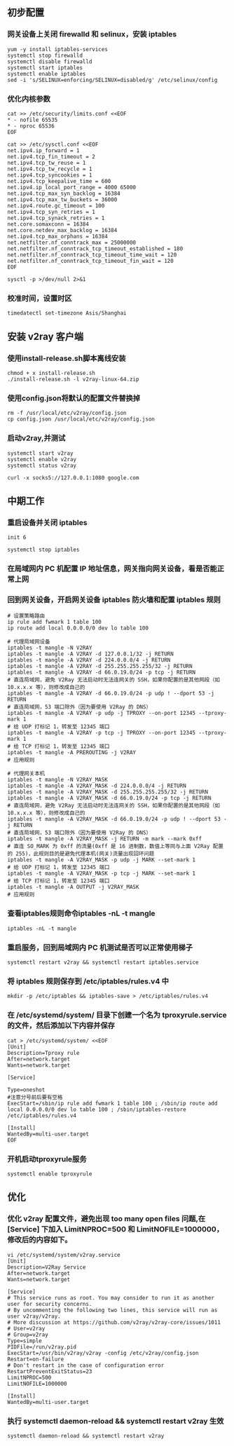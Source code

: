 ## 初步配置
### 网关设备上关闭 firewalld 和 selinux，安装 iptables
```shell script
yum -y install iptables-services
systemctl stop firewalld 
systemctl disable firewalld 
systemctl start iptables 
systemctl enable iptables
sed -i 's/SELINUX=enforcing/SELINUX=disabled/g' /etc/selinux/config
```
### 优化内核参数
```shell script
cat >> /etc/security/limits.conf <<EOF
* - nofile 65535
* - nproc 65536
EOF

cat >> /etc/sysctl.conf <<EOF
net.ipv4.ip_forward = 1
net.ipv4.tcp_fin_timeout = 2
net.ipv4.tcp_tw_reuse = 1
net.ipv4.tcp_tw_recycle = 1
net.ipv4.tcp_syncookies = 1
net.ipv4.tcp_keepalive_time = 600
net.ipv4.ip_local_port_range = 4000 65000
net.ipv4.tcp_max_syn_backlog = 16384
net.ipv4.tcp_max_tw_buckets = 36000
net.ipv4.route.gc_timeout = 100
net.ipv4.tcp_syn_retries = 1
net.ipv4.tcp_synack_retries = 1
net.core.somaxconn = 16384
net.core.netdev_max_backlog = 16384
net.ipv4.tcp_max_orphans = 16384
net.netfilter.nf_conntrack_max = 25000000
net.netfilter.nf_conntrack_tcp_timeout_established = 180
net.netfilter.nf_conntrack_tcp_timeout_time_wait = 120
net.netfilter.nf_conntrack_tcp_timeout_fin_wait = 120
EOF

sysctl -p >/dev/null 2>&1
```

### 校准时间，设置时区
```shell script
timedatectl set-timezone Asis/Shanghai
```

## 安装 v2ray 客户端
### 使用install-release.sh脚本离线安装
```shell script
chmod + x install-release.sh
./install-release.sh -l v2ray-linux-64.zip
```
### 使用config.json将默认的配置文件替换掉
```shell script
rm -f /usr/local/etc/v2ray/config.json
cp config.json /usr/local/etc/v2ray/config.json
```

### 启动v2ray,并测试
```shell script
systemctl start v2ray
systemctl enable v2ray
systemctl status v2ray

curl -x socks5://127.0.0.1:1080 google.com
```

## 中期工作
### 重启设备并关闭 iptables
```shell script
init 6

systemctl stop iptables
```
### 在局域网内 PC 机配置 IP 地址信息，网关指向网关设备，看是否能正常上网

### 回到网关设备，开启网关设备 iptables 防火墙和配置 iptables 规则
```shell script
# 设置策略路由
ip rule add fwmark 1 table 100
ip route add local 0.0.0.0/0 dev lo table 100
 
# 代理局域网设备
iptables -t mangle -N V2RAY
iptables -t mangle -A V2RAY -d 127.0.0.1/32 -j RETURN
iptables -t mangle -A V2RAY -d 224.0.0.0/4 -j RETURN
iptables -t mangle -A V2RAY -d 255.255.255.255/32 -j RETURN
iptables -t mangle -A V2RAY -d 66.0.19.0/24 -p tcp -j RETURN
# 直连局域网，避免 V2Ray 无法启动时无法连网关的 SSH，如果你配置的是其他网段（如 10.x.x.x 等），则修改成自己的
iptables -t mangle -A V2RAY -d 66.0.19.0/24 -p udp ! --dport 53 -j RETURN
# 直连局域网，53 端口除外（因为要使用 V2Ray 的 DNS）
iptables -t mangle -A V2RAY -p udp -j TPROXY --on-port 12345 --tproxy-mark 1
# 给 UDP 打标记 1，转发至 12345 端口
iptables -t mangle -A V2RAY -p tcp -j TPROXY --on-port 12345 --tproxy-mark 1
# 给 TCP 打标记 1，转发至 12345 端口
iptables -t mangle -A PREROUTING -j V2RAY
# 应用规则
 
# 代理网关本机
iptables -t mangle -N V2RAY_MASK
iptables -t mangle -A V2RAY_MASK -d 224.0.0.0/4 -j RETURN
iptables -t mangle -A V2RAY_MASK -d 255.255.255.255/32 -j RETURN
iptables -t mangle -A V2RAY_MASK -d 66.0.19.0/24 -p tcp -j RETURN
# 直连局域网，避免 V2Ray 无法启动时无法连网关的 SSH，如果你配置的是其他网段（如 10.x.x.x 等），则修改成自己的
iptables -t mangle -A V2RAY_MASK -d 66.0.19.0/24 -p udp ! --dport 53 -j RETURN
# 直连局域网，53 端口除外（因为要使用 V2Ray 的 DNS）
iptables -t mangle -A V2RAY_MASK -j RETURN -m mark --mark 0xff
# 直连 SO_MARK 为 0xff 的流量(0xff 是 16 进制数，数值上等同与上面 V2Ray 配置的 255)，此规则目的是避免代理本机(网关)流量出现回环问题
iptables -t mangle -A V2RAY_MASK -p udp -j MARK --set-mark 1
# 给 UDP 打标记 1，转发至 12345 端口
iptables -t mangle -A V2RAY_MASK -p tcp -j MARK --set-mark 1
# 给 TCP 打标记 1，转发至 12345 端口
iptables -t mangle -A OUTPUT -j V2RAY_MASK
# 应用规则
```
### 查看iptables规则命令iptables -nL -t mangle
```shell script
iptables -nL -t mangle
```
### 重启服务，回到局域网内 PC 机测试是否可以正常使用梯子
```shell script
systemctl restart v2ray && systemctl restart iptables.service
```
### 将 iptables 规则保存到 /etc/iptables/rules.v4 中
```shell script
mkdir -p /etc/iptables && iptables-save > /etc/iptables/rules.v4

```
### 在 /etc/systemd/system/ 目录下创建一个名为 tproxyrule.service 的文件，然后添加以下内容并保存
```shell script
cat > /etc/systemd/system/ <<EOF
[Unit]
Description=Tproxy rule
After=network.target
Wants=network.target

[Service]

Type=oneshot
#注意分号前后要有空格
ExecStart=/sbin/ip rule add fwmark 1 table 100 ; /sbin/ip route add local 0.0.0.0/0 dev lo table 100 ; /sbin/iptables-restore /etc/iptables/rules.v4

[Install]
WantedBy=multi-user.target
EOF
```
### 开机启动tproxyrule服务
```shell script
systemctl enable tproxyrule

```
## 优化
### 优化 v2ray 配置文件，避免出现 too many open files 问题,在 [Service] 下加入 LimitNPROC=500 和 LimitNOFILE=1000000，修改后的内容如下。
```shell script
vi /etc/systemd/system/v2ray.service
[Unit]
Description=V2Ray Service
After=network.target
Wants=network.target

[Service]
# This service runs as root. You may consider to run it as another user for security concerns.
# By uncommenting the following two lines, this service will run as user v2ray/v2ray.
# More discussion at https://github.com/v2ray/v2ray-core/issues/1011
# User=v2ray
# Group=v2ray
Type=simple
PIDFile=/run/v2ray.pid
ExecStart=/usr/bin/v2ray/v2ray -config /etc/v2ray/config.json
Restart=on-failure
# Don't restart in the case of configuration error
RestartPreventExitStatus=23
LimitNPROC=500
LimitNOFILE=1000000

[Install]
WantedBy=multi-user.target
```

### 执行 systemctl daemon-reload && systemctl restart v2ray 生效
```shell script
systemctl daemon-reload && systemctl restart v2ray
```
